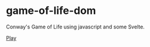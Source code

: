# game-of-life-dom
Conway's Game of Life using javascript and some Svelte.

[Play](https://llagerlof.github.io/game-of-life-dom)
